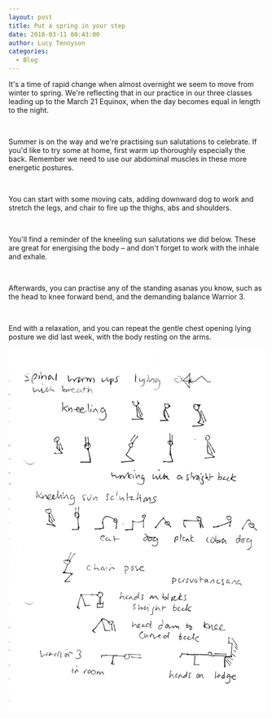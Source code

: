 ```yaml
---
layout: post
title: Put a spring in your step
date: 2018-03-11 08:43:00
author: Lucy Tennyson
categories:
  - Blog
---
```


It's a time of rapid change when almost overnight we seem to move from winter to spring. We're reflecting that in our practice in our three classes leading up to the March 21 Equinox, when the day becomes equal in length to the night.

&nbsp;

Summer is on the way and we're practising sun salutations to celebrate. If you'd like to try some at home, first warm up thoroughly especially the back. Remember we need to use our abdominal muscles in these more energetic postures.

&nbsp;

You can start with some moving cats, adding downward dog to work and stretch the legs, and chair to fire up the thighs, abs and shoulders.

&nbsp;

You'll find a reminder of the kneeling sun salutations we did below. These are great for energising the body – and don't forget to work with the inhale and exhale.

&nbsp;

Afterwards, you can practise any of the standing asanas you know, such as the head to knee forward bend, and the demanding balance Warrior 3.

&nbsp;

End with a relaxation, and you can repeat the gentle chest opening lying posture we did last week, with the body resting on the arms.

![](/uploads/versions/yogablog11march---x----1737-2470x---.jpg)
